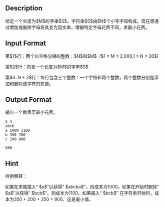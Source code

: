 ## Description

<p>给定一个长度为$M$的字串$S$，字符串$S$由$N$个小写字母构成。现在想通过增加或删除字母将其变为回文串，增删特定字母花费不同，求最小花费。<br /></p>

## Input Format

<p>第$1$行：两个以空格分隔的整数：$N$和$M$  ($1 ≤ M ≤ 2,000,1 ≤ N ≤ 26$)</p><p>第$2$行：包含一个长度为$M$的字串$S$</p><p>第$3..N + 2$行：每行包含三个整数：一个字符和两个整数，两个整数分别是添加和删除该字符的花费。</p>

## Output Format

<p>输出一个数表示最小花费。<br /></p>

```input1
3 4
abcb
a 1000 1100
b 350 700
c 200 800
```
```output1
900
```
## Hint

<p>样例解释：</p><p>如果在末尾插入“ $a$”以获得“ $abcba$”，则成本为1000。如果在开始时删除“ $a$”以获得“ $bcb$”，则成本为1100。如果插入“ $bcb$” 在字符串开始时，成本为350 + 200 + 350 = 900，这是最小值。</p>
